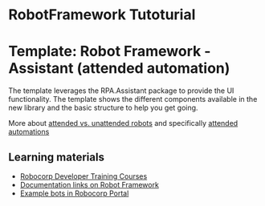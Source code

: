 # RobotFramework Tutoturial


# Template: Robot Framework - Assistant (attended automation)

The template leverages the RPA.Assistant package to provide the UI functionality. The template shows the different components available in the new library and the basic structure to help you get going.

More about [attended vs. unattended robots](https://robocorp.com/docs/control-room/attended-or-unattended) and specifically [attended automations](https://robocorp.com/docs/control-room/attended)

## Learning materials

- [Robocorp Developer Training Courses](https://robocorp.com/docs/courses)
- [Documentation links on Robot Framework](https://robocorp.com/docs/languages-and-frameworks/robot-framework)
- [Example bots in Robocorp Portal](https://robocorp.com/portal)
